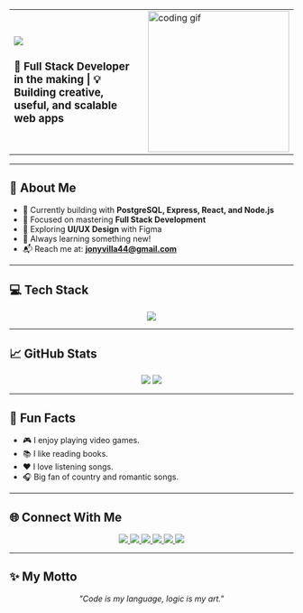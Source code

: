<!-- Título principal animado -->
<div align="center">
  <table>
    <tr>
      <td align="left" style="vertical-align: middle;">
        <p>
          <img src="https://readme-typing-svg.herokuapp.com?font=Time+New+Roman&color=ffffff&size=25&center=false&vCenter=true&width=400&height=60&lines=👋+¡Hi,+I'm+Jonhatan+Villalobos%2C;Computer+Systems+Engineer%2C;Let's+Code%21" />
        </p>
        <h3>🚀 Full Stack Developer in the making | 💡 Building creative, useful, and scalable web apps</h3>
      </td>
      <td>
        <img src="https://media.giphy.com/media/qgQUggAC3Pfv687qPC/giphy.gif" width="250" alt="coding gif" />
      </td>
    </tr>
  </table>
</div>

---

## 🚀 About Me

- 🔭 Currently building with **PostgreSQL, Express, React, and Node.js**
- 🌱 Focused on mastering **Full Stack Development**
- 🎨 Exploring **UI/UX Design** with Figma
- 🧠 Always learning something new!
- 📬 Reach me at: **jonyvilla44@gmail.com**

---

## 💻 Tech Stack

<p align="center">
  <img src="https://skillicons.dev/icons?i=git,css,sass,discord,postgres,express,figma,github,html,js,materialui,nodejs,postman,react,jquery,redux,tailwind,bootstrap,ts,vscode&perline=14" />
</p>

---

## 📈 GitHub Stats

<p align="center">
  <img src="https://github-readme-stats.vercel.app/api?username=ProgramadorXP&show_icons=true&theme=tokyonight&count_private=true" />
  <img src="https://github-readme-stats.vercel.app/api/top-langs/?username=ProgramadorXP&layout=compact&theme=tokyonight" />
</p>

---

## 🧠 Fun Facts

- 🎮 I enjoy playing video games.
- 📚 I like reading books.
- ❤️ I love listening songs.
- 🎧 Big fan of country and romantic songs.

---

## 🌐 Connect With Me

<p align="center">
  <a href="https://www.linkedin.com/in/jonhatanvillalobos/" target="_blank">
    <img src="https://img.shields.io/badge/LinkedIn-0077B5?style=for-the-badge&logo=linkedin&logoColor=white" />
  </a>
  <a href="https://x.com/JonhatanVillal1" target="_blank">
    <img src="https://img.shields.io/badge/X-%23000000.svg?style=for-the-badge&logo=X&logoColor=white" />
  </a>
  <a href="https://www.facebook.com/jonhatan.villalobos.5" target="_blank">
    <img src="https://img.shields.io/badge/Facebook-1877F2?style=for-the-badge&logo=facebook&logoColor=white" />
  </a>
  <a href="https://www.instagram.com/jonyvilla/" target="_blank">
    <img src="https://img.shields.io/badge/Instagram-%23E4405F.svg?style=for-the-badge&logo=instagram&logoColor=white" />
  </a>
  <a href="https://jonhatan-portfolio.netlify.app/" target="_blank">
    <img src="https://img.shields.io/badge/Portfolio-000?style=for-the-badge&logo=firefox&logoColor=white" />
  </a>
  <a href="https://discordapp.com/users/375717319655161877" target="_blank">
    <img src="https://img.shields.io/badge/Discord-5865F2?style=for-the-badge&logo=discord&logoColor=white" />
  </a>
</p>

---

## ✨ My Motto

<p align="center">
  <i>"Code is my language, logic is my art."</i>
</p>

